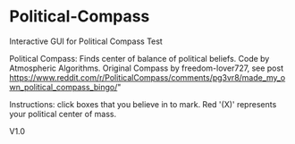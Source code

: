 # Political-Compass
Interactive GUI for Political Compass Test

Political Compass: Finds center of balance of political beliefs. Code by Atmospheric Algorithms.
Original Compass by freedom-lover727, see post https://www.reddit.com/r/PoliticalCompass/comments/pg3vr8/made_my_own_political_compass_bingo/"

Instructions: click boxes that you believe in to mark.
Red '(X)' represents your political center of mass.

V1.0
